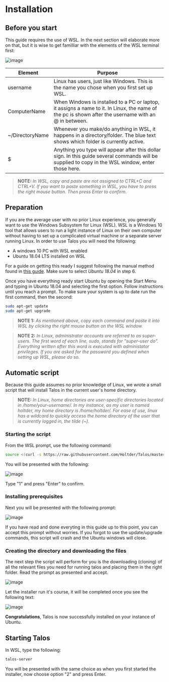 # Installation
## Before you start
This guide requires the use of WSL. In the next section will elaborate more on that, but it is wise to get familliar with the elements of the WSL terminal first:

![image](https://user-images.githubusercontent.com/1879915/111908655-5274ad00-8a5a-11eb-9ab7-d3afcd8151e5.png)

| Element         | Purpose                                                                                                                                              |
|-----------------|------------------------------------------------------------------------------------------------------------------------------------------------------|
| username        | Linux has users, just like Windows. This is the name you chose when you first set up WSL.                                                            |
| ComputerName    | When Windows is installed to a PC or laptop, it assigns a name to it. In Linux, the name of the pc is shown after the username with an @ in between. |
| ~/DirectoryName | Whenever you make/do anything in WSL, it happens in a directory/folder. The blue text shows which folder is currently active.                        |
| $               | Anything you type will appear after this dollar sign. In this guide several commands will be supplied to copy in the WSL window, enter those here.   |

> **NOTE:** *In WSL, copy and paste are not assigned to CTRL+C and CTRL+V. If you want to paste something in WSL, you have to press the right mouse button. Then press Enter to confirm.*

## Preparation
If you are the average user with no prior Linux experience, you generally want to use the Windows Subsystem for Linux (WSL). WSL is a Windows 10 tool that allows users to run a light instance of Linux on their own computer without having to set up a complicated virtual machine or a separate server running Linux. In order to use Talos you will need the following:
- A windows 10 PC with WSL enabled
- Ubuntu 18.04 LTS installed on WSL

For a guide on getting this ready I suggest following the manual method found in [this guide](https://docs.microsoft.com/en-us/windows/wsl/install-win10#manual-installation-steps). Make sure to select *Ubuntu 18.04* in step 6.

Once you have everything ready start Ubuntu by opening the Start Menu and typing in Ubuntu 18.04 and selecting the first option. Follow instructions until you reach a prompt. To make sure your system is up to date run the first command, then the second:
```bash
sudo apt-get update
sudo apt-get upgrade
```
> **NOTE 1:** *As mentioned above, copy each command and paste it into WSL by clicking the right mouse button on the WSL window.*

> **NOTE 2:** *In Linux, administrator accounts are referred to as super-users. The first word of each line, sudo, stands for "super-user do". Everything written after this word is executed with administator privileges. If you are asked for the password you defined when setting up WSL, please do so.*

## Automatic script
Because this guide assumes no prior knowledge of Linux, we wrote a small script that will install Talos in the current user's home directory.

> **NOTE:** *In Linux, home directories are user-specific directories located in /home/your-username/. In my instance, as my user is named holtder, my home directory is /home/holtder/. For ease of use, linux has a wildcard to quickly access the home directory of the user that is currently logged in, the tilde (~).*

### Starting the script
From the WSL prompt, use the following command:
```bash
source <(curl -s https://raw.githubusercontent.com/Holtder/Talos/master/installtaloswsl.sh)
```

You will be presented with the following:

![image](https://user-images.githubusercontent.com/1879915/111909326-20b11580-8a5d-11eb-8ee5-b3656d60df10.png)

Type "1" and press "Enter" to confirm.

### Installing prerequisites
Next you will be presented with the following prompt:

![image](https://user-images.githubusercontent.com/1879915/111909572-20654a00-8a5e-11eb-99b4-c580cc3085cb.png)

If you have read and done everyting in this guide up to this point, you can accept this prompt without worries. If you forgot to use the update/upgrade commands, this script will crash and the Ubuntu windows will close.

### Creating the directory and downloading the files
The next step the script will perform for you is the downloading (cloning) of all the relevant files you need for running talos and placing them in the right folder. Read the prompt as presented and accept.

![image](https://user-images.githubusercontent.com/1879915/111909638-691d0300-8a5e-11eb-990b-2ebfd6f65547.png)

Let the installer run it's course, it will be completed once you see the following text:

![image](https://user-images.githubusercontent.com/1879915/111909671-85b93b00-8a5e-11eb-9ff8-ae6da4501a7b.png)

**Congratulations**, Talos is now successfully installed on your instance of Ubuntu.

## Starting Talos
In WSL, type the following:
``` bash
talos-server
```

You will be presented with the same choice as when you first started the installer, now choose option "2" and press Enter.


